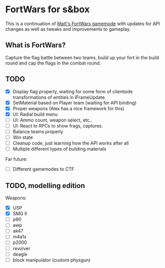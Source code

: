 # FortWars for s&box
 
This is a continuation of [Matt's FortWars gamemode](https://github.com/themasterminds/sbox-fortwars) with updates for API changes as well as tweaks and improvements to gameplay.

## What is FortWars?

Capture the flag battle between two teams, build up your fort in the build round and cap the flags in the combat round.

## TODO

* [X] Display flag properly, waiting for some form of clientside transformations of entities in IFrameUpdate.
* [X] SetMaterial based on Player team (waiting for API binding)
* [X] Proper weapons (Alex has a nice framework for this)
* [X] UI: Radial build menu
* [ ] UI: Ammo count, weapon select, etc..
* [ ] UI: React to RPCs to show frags, captures.
* [ ] Balance teams properly
* [ ] Win state
* [ ] Cleanup code, just learning how the API works after all
* [ ] Multiple different types of building materials

Far future:

* [ ] Different gamemodes to CTF

## TODO, modelling edition

Weapons:
* [X] USP
* [X] SMG II
* [ ] p90
* [ ] awp
* [ ] ak47
* [ ] m4a1s
* [ ] p2000
* [ ] revolver
* [ ] deagle
* [ ] block manipulator (custom physgun)
